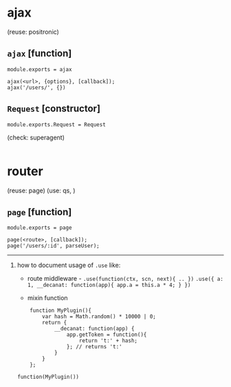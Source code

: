 ajax
====

(reuse: positronic)

`ajax` [function] 
-----------------

`module.exports = ajax`

```
ajax(<url>, {options}, [callback]);
ajax('/users/', {})
```


`Request` [constructor] 
-----------------------

`module.exports.Request = Request`

(check: superagent)

```

```


router
======

(reuse: page)
(use: qs, )

`page` [function]
-----------------

`module.exports = page`

```
page(<route>, [callback]);
page('/users/:id', parseUser);
```



------------------------------------------------


1. how to document usage of `.use` like:
    - route middleware - `.use(function(ctx, scn, next){ .. })` 
    `.use({ a: 1, __decanat: function(app){ app.a = this.a * 4; } })` 

    - mixin function  


    ```
        function MyPlugin(){
            var hash = Math.random() * 10000 | 0;
            return {
                __decanat: function(app) {
                    app.getToken = function(){
                        return 't:' + hash;
                    }; // returns 't:'
                }
            }
        };
    ```

    ```
    function(MyPlugin())